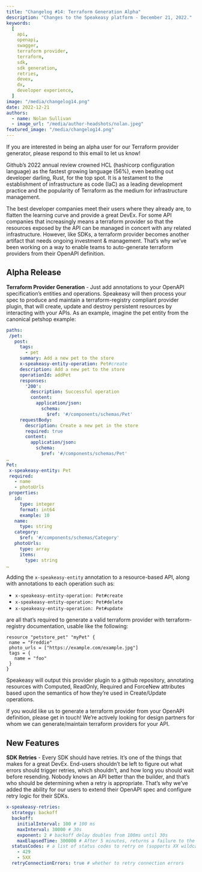 ```yaml
---
title: "Changelog #14: Terraform Generation Alpha"
description: "Changes to the Speakeasy platform - December 21, 2022."
keywords:
  [
    api,
    openapi,
    swagger,
    terraform provider,
    terraform,
    sdk,
    sdk generation,
    retries,
    devex,
    dx,
    developer experience,
  ]
image: "/media/changelog14.png"
date: 2022-12-21
authors:
  - name: Nolan Sullivan
  - image_url: "/media/author-headshots/nolan.jpeg"
featured_image: "/media/changelog14.png"
---
```


If you are interested in being an alpha user for our Terraform provider generator, please respond to this email to let us know!

Github’s 2022 annual review crowned HCL (hashicorp configuration language) as the fastest growing language (56%), even beating out developer darling, Rust, for the top spot. It is a testament to the establishment of infrastructure as code (IaC) as a leading development practice and the popularity of Terraform as the medium for infrastructure management.

The best developer companies meet their users where they already are, to flatten the learning curve and provide a great DevEx. For some API companies that increasingly means a terraform provider so that the resources exposed by the API can be managed in concert with any related infrastructure. However, like SDKs, a terraform provider becomes another artifact that needs ongoing investment & management. That’s why we’ve been working on a way to enable teams to auto-generate terraform providers from their OpenAPI definition.

## Alpha Release

**Terraform Provider Generation** - Just add annotations to your OpenAPI specification’s entities and operations. Speakeasy will then process your spec to produce and maintain a terraform-registry compliant provider plugin, that will create, update and destroy persistent resources by interacting with your APIs. As an example, imagine the pet entity from the canonical petshop example:

```yaml
paths:
 /pet:
   post:
     tags:
       - pet
     summary: Add a new pet to the store
     x-speakeasy-entity-operation: Pet#create
     description: Add a new pet to the store
     operationId: addPet
     responses:
       '200':
         description: Successful operation
         content:
           application/json:
             schema:
               $ref: '#/components/schemas/Pet'
     requestBody:
       description: Create a new pet in the store
       required: true
       content:
         application/json:
           schema:
             $ref: '#/components/schemas/Pet'
…
Pet:
 x-speakeasy-entity: Pet
 required:
   - name
   - photoUrls
 properties:
   id:
     type: integer
     format: int64
     example: 10
   name:
     type: string
   category:
     $ref: '#/components/schemas/Category'
   photoUrls:
     type: array
     items:
       type: string
…
```

Adding the `x-speakeasy-entity` annotation to a resource-based API, along with annotations to each operation such as:

- `x-speakeasy-entity-operation: Pet#create`
- `x-speakeasy-entity-operation: Pet#delete`
- `x-speakeasy-entity-operation: Pet#update`

are all that’s required to generate a valid terraform provider with terraform-registry documentation, usable like the following:

```HCL
resource "petstore_pet" "myPet" {
 name = "Freddie"
 photo_urls = ["https://example.com/example.jpg"]
 tags = {
   name = "foo"
 }
}
```

Speakeasy will output this provider plugin to a github repository, annotating resources with Computed, ReadOnly, Required and ForceNew attributes based upon the semantics of how they’re used in Create/Update operations.

If you would like us to generate a terraform provider from your OpenAPI definition, please get in touch! We’re actively looking for design partners for whom we can generate/maintain terraform providers for your API.

## New Features

**SDK Retries** - Every SDK should have retries. It’s one of the things that makes for a great DevEx. End-users shouldn’t be left to figure out what errors should trigger retries, which shouldn’t, and how long you should wait before resending. Nobody knows an API better than the builder, and that’s who should be determining when a retry is appropriate. That’s why we’ve added the ability for our users to extend their OpenAPI spec and configure retry logic for their SDKs.

```yaml
x-speakeasy-retries:
  strategy: backoff
  backoff:
    initialInterval: 100 # 100 ms
    maxInterval: 30000 # 30s
    exponent: 2 # backoff delay doubles from 100ms until 30s
    maxElapsedTime: 300000 # After 5 minutes, returns a failure to the callee
  statusCodes: # a list of status codes to retry on (supports XX wildcards)
    - 429
    - 5XX
  retryConnectionErrors: true # whether to retry connection errors
```
